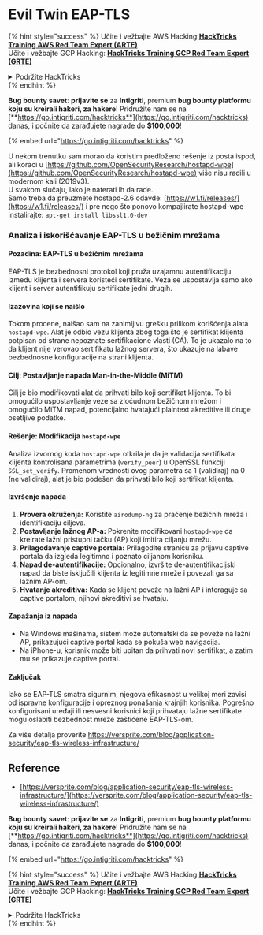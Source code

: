 # Evil Twin EAP-TLS

{% hint style="success" %}
Učite i vežbajte AWS Hacking:<img src="/.gitbook/assets/arte.png" alt="" data-size="line">[**HackTricks Training AWS Red Team Expert (ARTE)**](https://training.hacktricks.xyz/courses/arte)<img src="/.gitbook/assets/arte.png" alt="" data-size="line">\
Učite i vežbajte GCP Hacking: <img src="/.gitbook/assets/grte.png" alt="" data-size="line">[**HackTricks Training GCP Red Team Expert (GRTE)**<img src="/.gitbook/assets/grte.png" alt="" data-size="line">](https://training.hacktricks.xyz/courses/grte)

<details>

<summary>Podržite HackTricks</summary>

* Proverite [**planove pretplate**](https://github.com/sponsors/carlospolop)!
* **Pridružite se** 💬 [**Discord grupi**](https://discord.gg/hRep4RUj7f) ili [**telegram grupi**](https://t.me/peass) ili **pratite** nas na **Twitteru** 🐦 [**@hacktricks\_live**](https://twitter.com/hacktricks\_live)**.**
* **Podelite hakerske trikove slanjem PR-ova na** [**HackTricks**](https://github.com/carlospolop/hacktricks) i [**HackTricks Cloud**](https://github.com/carlospolop/hacktricks-cloud) github repozitorijume.

</details>
{% endhint %}

<img src="../../.gitbook/assets/i3.png" alt="" data-size="original">\
**Bug bounty savet**: **prijavite se** za **Intigriti**, premium **bug bounty platformu koju su kreirali hakeri, za hakere**! Pridružite nam se na [**https://go.intigriti.com/hacktricks**](https://go.intigriti.com/hacktricks) danas, i počnite da zarađujete nagrade do **$100,000**!

{% embed url="https://go.intigriti.com/hacktricks" %}

U nekom trenutku sam morao da koristim predloženo rešenje iz posta ispod, ali koraci u [https://github.com/OpenSecurityResearch/hostapd-wpe](https://github.com/OpenSecurityResearch/hostapd-wpe) više nisu radili u modernom kali (2019v3).\
U svakom slučaju, lako je naterati ih da rade.\
Samo treba da preuzmete hostapd-2.6 odavde: [https://w1.fi/releases/](https://w1.fi/releases/) i pre nego što ponovo kompajlirate hostapd-wpe instalirajte: `apt-get install libssl1.0-dev`

### Analiza i iskorišćavanje EAP-TLS u bežičnim mrežama

#### Pozadina: EAP-TLS u bežičnim mrežama
EAP-TLS je bezbednosni protokol koji pruža uzajamnu autentifikaciju između klijenta i servera koristeći sertifikate. Veza se uspostavlja samo ako klijent i server autentifikuju sertifikate jedni drugih.

#### Izazov na koji se naišlo
Tokom procene, naišao sam na zanimljivu grešku prilikom korišćenja alata `hostapd-wpe`. Alat je odbio vezu klijenta zbog toga što je sertifikat klijenta potpisan od strane nepoznate sertifikacione vlasti (CA). To je ukazalo na to da klijent nije verovao sertifikatu lažnog servera, što ukazuje na labave bezbednosne konfiguracije na strani klijenta.

#### Cilj: Postavljanje napada Man-in-the-Middle (MiTM)
Cilj je bio modifikovati alat da prihvati bilo koji sertifikat klijenta. To bi omogućilo uspostavljanje veze sa zloćudnom bežičnom mrežom i omogućilo MiTM napad, potencijalno hvatajući plaintext akreditive ili druge osetljive podatke.

#### Rešenje: Modifikacija `hostapd-wpe`
Analiza izvornog koda `hostapd-wpe` otkrila je da je validacija sertifikata klijenta kontrolisana parametrima (`verify_peer`) u OpenSSL funkciji `SSL_set_verify`. Promenom vrednosti ovog parametra sa 1 (validiraj) na 0 (ne validiraj), alat je bio podešen da prihvati bilo koji sertifikat klijenta.

#### Izvršenje napada
1. **Provera okruženja:** Koristite `airodump-ng` za praćenje bežičnih mreža i identifikaciju ciljeva.
2. **Postavljanje lažnog AP-a:** Pokrenite modifikovani `hostapd-wpe` da kreirate lažni pristupni tačku (AP) koji imitira ciljanju mrežu.
3. **Prilagođavanje captive portala:** Prilagodite stranicu za prijavu captive portala da izgleda legitimno i poznato ciljanom korisniku.
4. **Napad de-autentifikacije:** Opcionalno, izvršite de-autentifikacijski napad da biste isključili klijenta iz legitimne mreže i povezali ga sa lažnim AP-om.
5. **Hvatanje akreditiva:** Kada se klijent poveže na lažni AP i interaguje sa captive portalom, njihovi akreditivi se hvataju.

#### Zapažanja iz napada
- Na Windows mašinama, sistem može automatski da se poveže na lažni AP, prikazujući captive portal kada se pokuša web navigacija.
- Na iPhone-u, korisnik može biti upitan da prihvati novi sertifikat, a zatim mu se prikazuje captive portal.

#### Zaključak
Iako se EAP-TLS smatra sigurnim, njegova efikasnost u velikoj meri zavisi od ispravne konfiguracije i opreznog ponašanja krajnjih korisnika. Pogrešno konfigurisani uređaji ili nesvesni korisnici koji prihvataju lažne sertifikate mogu oslabiti bezbednost mreže zaštićene EAP-TLS-om.

Za više detalja proverite https://versprite.com/blog/application-security/eap-tls-wireless-infrastructure/

## Reference
* [https://versprite.com/blog/application-security/eap-tls-wireless-infrastructure/](https://versprite.com/blog/application-security/eap-tls-wireless-infrastructure/)

<img src="../../.gitbook/assets/i3.png" alt="" data-size="original">\
**Bug bounty savet**: **prijavite se** za **Intigriti**, premium **bug bounty platformu koju su kreirali hakeri, za hakere**! Pridružite nam se na [**https://go.intigriti.com/hacktricks**](https://go.intigriti.com/hacktricks) danas, i počnite da zarađujete nagrade do **$100,000**!

{% embed url="https://go.intigriti.com/hacktricks" %}

{% hint style="success" %}
Učite i vežbajte AWS Hacking:<img src="/.gitbook/assets/arte.png" alt="" data-size="line">[**HackTricks Training AWS Red Team Expert (ARTE)**](https://training.hacktricks.xyz/courses/arte)<img src="/.gitbook/assets/arte.png" alt="" data-size="line">\
Učite i vežbajte GCP Hacking: <img src="/.gitbook/assets/grte.png" alt="" data-size="line">[**HackTricks Training GCP Red Team Expert (GRTE)**<img src="/.gitbook/assets/grte.png" alt="" data-size="line">](https://training.hacktricks.xyz/courses/grte)

<details>

<summary>Podržite HackTricks</summary>

* Proverite [**planove pretplate**](https://github.com/sponsors/carlospolop)!
* **Pridružite se** 💬 [**Discord grupi**](https://discord.gg/hRep4RUj7f) ili [**telegram grupi**](https://t.me/peass) ili **pratite** nas na **Twitteru** 🐦 [**@hacktricks\_live**](https://twitter.com/hacktricks\_live)**.**
* **Podelite hakerske trikove slanjem PR-ova na** [**HackTricks**](https://github.com/carlospolop/hacktricks) i [**HackTricks Cloud**](https://github.com/carlospolop/hacktricks-cloud) github repozitorijume.

</details>
{% endhint %}
